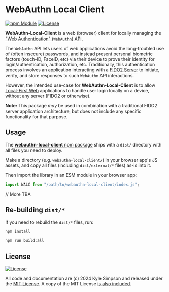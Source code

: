 # WebAuthn Local Client

[![npm Module](https://badge.fury.io/mylofi/webauthn-local-client.svg)](https://www.npmjs.org/package/webauthn-local-client)
[![License](https://img.shields.io/badge/license-MIT-a1356a)](LICENSE.txt)

**WebAuthn-Local-Client** is a web (browser) client for locally managing the ["Web Authentication" (`WebAuthn`) API](https://developer.mozilla.org/en-US/docs/Web/API/Web_Authentication_API).

The `WebAuthn` API lets users of web applications avoid the long-troubled use of (often insecure) passwords, and instead present personal biometric factors (touch-ID, FaceID, etc) via their device to prove their identity for login/authentication, authorization, etc. Traditionally, this authentication process involves an application interacting with a [FIDO2 Server](https://fidoalliance.org/fido2/) to initiate, verify, and store responses to such `WebAuthn` API interactions.

However, the intended use-case for **WebAuthn-Local-Client** is to allow [Local-First Web](https://localfirstweb.dev/) applications to handle user login locally on a device, without any server (FIDO2 or otherwise).

**Note:** This package *may* be used in combination with a traditional FIDO2 server application architecture, but does not include any specific functionality for that purpose.

## Usage

The [**webauthn-local-client** npm package](https://npmjs.com/package/webauthn-local-client) ships with a `dist/` directory with all files you need to deploy.

Make a directory (e.g. `webauthn-local-client/`) in your browser app's JS assets, and copy all files (including `dist/external/*` files) as-is into it.

Then import the library in an ESM module in your browser app:

```js
import WALC from "/path/to/webauthn-local-client/index.js";
```

// More TBA

## Re-building `dist/*`

If you need to rebuild the `dist/*` files, run:

```cmd
npm install

npm run build:all
```

## License

[![License](https://img.shields.io/badge/license-MIT-a1356a)](LICENSE.txt)

All code and documentation are (c) 2024 Kyle Simpson and released under the [MIT License](http://getify.mit-license.org/). A copy of the MIT License [is also included](LICENSE.txt).
